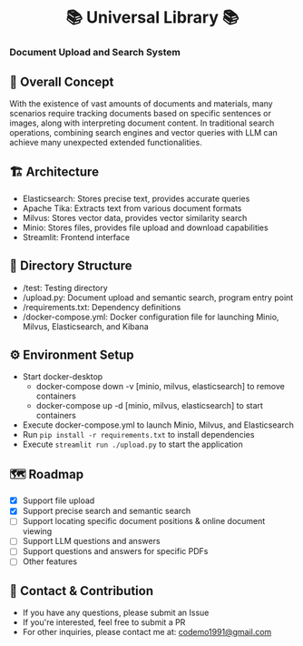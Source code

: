 <div align="center">
 <h1>📚 Universal Library 📚</h1>
</div>

### Document Upload and Search System

## 🎯 Overall Concept
With the existence of vast amounts of documents and materials, many scenarios require tracking documents based on specific sentences or images, along with interpreting document content. In traditional search operations, combining search engines and vector queries with LLM can achieve many unexpected extended functionalities.

## 🏗️ Architecture 
- Elasticsearch: Stores precise text, provides accurate queries
- Apache Tika: Extracts text from various document formats
- Milvus: Stores vector data, provides vector similarity search
- Minio: Stores files, provides file upload and download capabilities
- Streamlit: Frontend interface

## 📁 Directory Structure
- /test: Testing directory
- /upload.py: Document upload and semantic search, program entry point
- /requirements.txt: Dependency definitions
- /docker-compose.yml: Docker configuration file for launching Minio, Milvus, Elasticsearch, and Kibana

## ⚙️ Environment Setup
- Start docker-desktop
  - docker-compose down -v [minio, milvus, elasticsearch] to remove containers
  - docker-compose up -d [minio, milvus, elasticsearch] to start containers
- Execute docker-compose.yml to launch Minio, Milvus, and Elasticsearch
- Run `pip install -r requirements.txt` to install dependencies
- Execute `streamlit run ./upload.py` to start the application

## 🗺️ Roadmap
- [x] Support file upload
- [x] Support precise search and semantic search
- [ ] Support locating specific document positions & online document viewing
- [ ] Support LLM questions and answers
- [ ] Support questions and answers for specific PDFs
- [ ] Other features

## 💬 Contact & Contribution
- If you have any questions, please submit an Issue
- If you're interested, feel free to submit a PR
- For other inquiries, please contact me at: codemo1991@gmail.com

